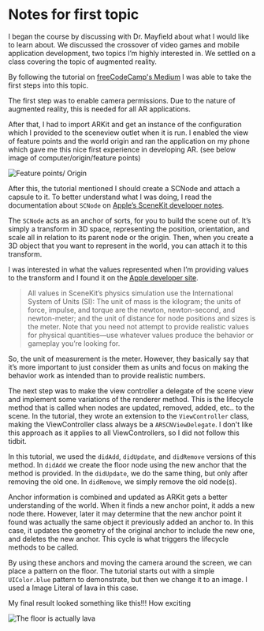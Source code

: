 # Notes for first topic

I began the course by discussing with Dr. Mayfield about what I would like to learn about. We discussed the crossover of video games and mobile application development, two topics I’m highly interested in. We settled on a class covering the topic of augmented reality.

By following the tutorial on [freeCodeCamp's Medium](https://medium.freecodecamp.org/how-to-get-started-with-ar-in-swift-the-easy-way-7399fe1c82f5) I was able to take the first steps into this topic.

The first step was to enable camera permissions. Due to the nature of augmented reality, this is needed for all AR applications.

After that, I had to import ARKit and get an instance of the configuration which I provided to the sceneview outlet when it is run. I enabled the view of feature points and the world origin and ran the application on my phone which gave me this nice first experience in developing AR.
(see below image of computer/origin/feature points)

![Feature points/ Origin](https://i.stack.imgur.com/7e46f.jpg)

After this, the tutorial mentioned I should create a SCNode and attach a capsule to it. To better understand what I was doing, I read the documentation about `SCNode` on [Apple’s SceneKit developer notes](https://developer.apple.com/documentation/scenekit/scnnode?changes=_8).

The `SCNode` acts as an anchor of sorts, for you to build the scene out of. It’s simply a transform in 3D space, representing the position, orientation, and scale all in relation to its parent node or the origin. Then, when you create a 3D object that you want to represent in the world, you can attach it to this transform.

I was interested in what the values represented when I’m providing values to the transform and I found it on the [Apple developer site](https://developer.apple.com/documentation/scenekit/scnphysicsbody).

> All values in SceneKit’s physics simulation use the International System of Units (SI): The unit of mass is the kilogram; the units of force, impulse, and torque are the newton, newton-second, and newton-meter; and the unit of distance for node positions and sizes is the meter. Note that you need not attempt to provide realistic values for physical quantities—use whatever values produce the behavior or gameplay you’re looking for.

So, the unit of measurement is the meter. However, they basically say that it’s more important to just consider them as units and focus on making the behavior work as intended than to provide realistic numbers.

The next step was to make the view controller a delegate of the scene view and implement some variations of the renderer method. This is the lifecycle method that is called when nodes are updated, removed, added, etc.. to the scene. In the tutorial, they wrote an extension to the `ViewController` class, making the ViewController class always be a `ARSCNViewDelegate`. I don't like this approach as it applies to all ViewControllers, so I did not follow this tidbit.

In this tutorial, we used the `didAdd`, `didUpdate`, and `didRemove` versions of this method. In `didAdd` we create the floor node using the new anchor that the method is provided. In the `didUpdate`, we do the same thing, but only after removing the old one. In `didRemove`, we simply remove the old node(s).

Anchor information is combined and updated as ARKit gets a better understanding of the world. When it finds a new anchor point, it adds a new node there. However, later it may determine that the new anchor point it found was actually the same object it previously added an anchor to. In this case, it updates the geometry of the original anchor to include the new one, and deletes the new anchor. This cycle is what triggers the lifecycle methods to be called.

By using these anchors and moving the camera around the screen, we can place a pattern on the floor. The tutorial starts out with a simple `UIColor.blue` pattern to demonstrate, but then we change it to an image. I used a Image Literal of lava in this case.

My final result looked something like this!!! How exciting

![The floor is actually lava](https://i.stack.imgur.com/t2GZu.png)
